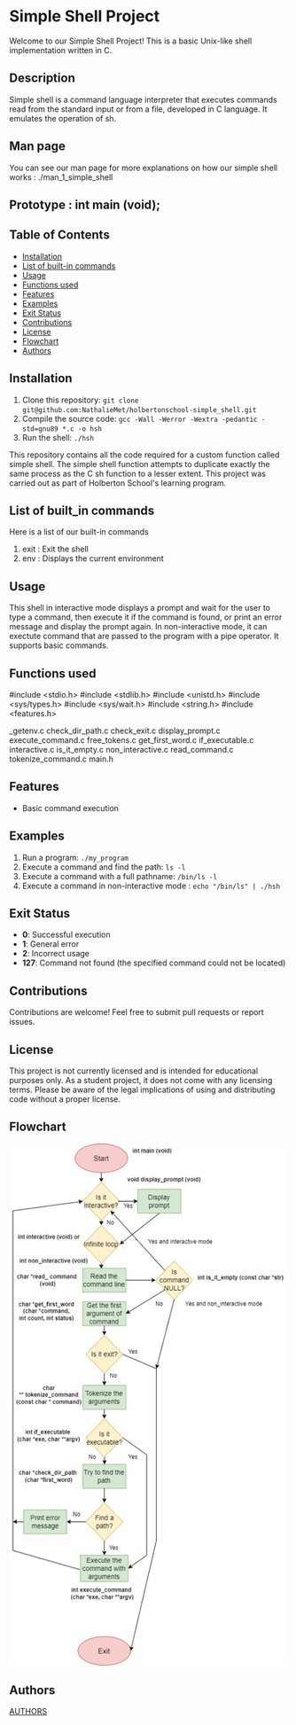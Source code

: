# Simple Shell Project

Welcome to our Simple Shell Project! This is a basic Unix-like shell implementation written in C.

## Description
Simple shell is a command language interpreter that executes commands read from the standard input or from a file, developed in C language. It emulates the operation of sh.

## Man page

You can see our man page for more explanations on how our simple shell works :
./man_1_simple_shell

## Prototype : int main (void);

## Table of Contents
- [Installation](#installation)
- [List of built-in commands](#list-of-built_in-commands)
- [Usage](#usage)
- [Functions used](#functions-used)
- [Features](#features)
- [Examples](#examples)
- [Exit Status](#exit-status)
- [Contributions](#contributions)
- [License](#license)
- [Flowchart](#flowchart)
- [Authors](#authors)

## Installation
1. Clone this repository: `git clone git@github.com:NathalieMet/holbertonschool-simple_shell.git`
2. Compile the source code: `gcc -Wall -Werror -Wextra -pedantic -std=gnu89 *.c -o hsh`
3. Run the shell: `./hsh`

This repository contains all the code required for a custom function called simple shell. The simple shell function attempts to duplicate exactly the same process as the C sh function to a lesser extent. This project was carried out as part of Holberton School's learning program.

## List of built_in commands
Here is a list of our built-in commands
1. exit : Exit the shell
2. env : Displays the current environment

## Usage
This shell in interactive mode displays a prompt and wait for the user to type a command, then execute it if the command is found, or print an error message and display the prompt again. In non-interactive mode, it can exectute command that are passed to the program with a pipe operator. It supports basic commands.

## Functions used
#include <stdio.h>
#include <stdlib.h>
#include <unistd.h>
#include <sys/types.h>
#include <sys/wait.h>
#include <string.h>
#include <features.h>

_getenv.c
check_dir_path.c
check_exit.c
display_prompt.c
execute_command.c
free_tokens.c
get_first_word.c
if_executable.c
interactive.c
is_it_empty.c
non_interactive.c
read_command.c
tokenize_command.c
main.h

## Features
- Basic command execution

## Examples
1. Run a program: `./my_program`
2. Execute a command and find the path: `ls -l`
3. Execute a command with a full pathname: `/bin/ls -l`
4. Execute a command in non-interactive mode : `echo "/bin/ls" | ./hsh`

## Exit Status
- **0**: Successful execution
- **1**: General error
- **2**: Incorrect usage
- **127**: Command not found (the specified command could not be located)

## Contributions
Contributions are welcome! Feel free to submit pull requests or report issues.

## License
This project is not currently licensed and is intended for educational purposes only. As a student project, it does not come with any licensing terms. Please be aware of the legal implications of using and distributing code without a proper license.

## Flowchart

![flowchart](https://github.com/NathalieMet/holbertonschool-simple_shell/blob/main/Diagramme%20sans%20nom.jpg)

## Authors
[AUTHORS](./AUTHORS)
